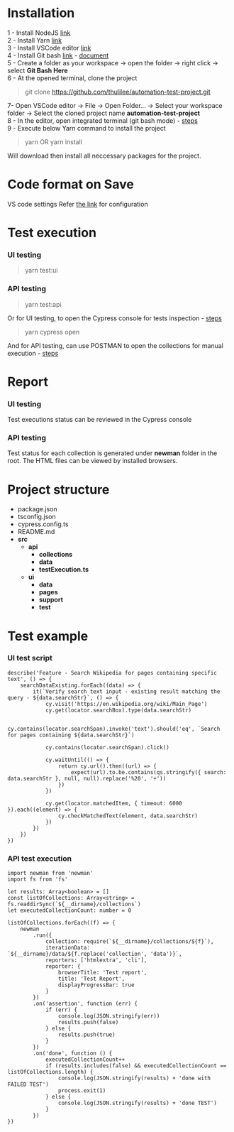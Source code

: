# Installation

1 - Install NodeJS [link](https://nodejs.org/en/download)<br>
2 - Install Yarn [link](https://classic.yarnpkg.com/lang/en/docs/install/#windows-stable)<br>
3 - Install VSCode editor [link](https://code.visualstudio.com/download)<br>
4 - Install Git bash [link](https://git-scm.com/downloads) - [document](https://git-scm.com/docs)<br>
5 - Create a folder as your workspace -> open the folder -> right click -> select **Git Bash Here**<br>
6 - At the opened terminal, clone the project<br>

> git clone https://github.com/thulilee/automation-test-project.git

7- Open VSCode editor -> File -> Open Folder... -> Select your workspace folder -> Select the cloned project name **automation-test-project**<br>
8 - In the editor, open integrated terminal (git bash mode) - [steps](https://code.visualstudio.com/docs/terminal/basics)<br>
9 - Execute below Yarn command to install the project<br>

> yarn
> OR
> yarn install

Will download then install all neccessary packages for the project.<br>

# Code format on Save

VS code settings
Refer [the link](https://www.digitalocean.com/community/tutorials/how-to-format-code-with-prettier-in-visual-studio-code) for configuration<br>

# Test execution

### UI testing

> yarn test:ui

### API testing

> yarn test:api

Or for UI testing, to open the Cypress console for tests inspection - [steps](https://docs.cypress.io/guides/getting-started/opening-the-app)<br>

> yarn cypress open

And for API testing, can use POSTMAN to open the collections for manual execution - [steps](https://learning.postman.com/docs/collections/running-collections/intro-to-collection-runs/)
# Report

### UI testing

Test executions status can be reviewed in the Cypress console<br>

### API testing

Test status for each collection is generated under **newman** folder in the root. The HTML files can be viewed by installed browsers.<br>

# Project structure

-   package.json
-   tsconfig.json
-   cypress.config.ts
-   README.md
-   **src**
    -   **api**
        -   **collections**
        -   **data**
        -   **testExecution.ts**
    -   **ui**
        -   **data**
        -   **pages**
        -   **support**
        -   **test**

# Test example

### UI test script

```
describe('Feature - Search Wikipedia for pages containing specific text', () => {
    searchDataExisting.forEach((data) => {
        it(`Verify search text input - existing result matching the query - ${data.searchStr}`, () => {
            cy.visit('https://en.wikipedia.org/wiki/Main_Page')
            cy.get(locator.searchBox).type(data.searchStr)

            cy.contains(locator.searchSpan).invoke('text').should('eq', `Search for pages containing ${data.searchStr}`)

            cy.contains(locator.searchSpan).click()

            cy.waitUntil(() => {
                return cy.url().then((url) => {
                    expect(url).to.be.contains(qs.stringify({ search: data.searchStr }, null, null).replace('%20', '+'))
                })
            })

            cy.get(locator.matchedItem, { timeout: 6000 }).each((element) => {
                cy.checkMatchedText(element, data.searchStr)
            })
        })
    })
})

```

### API test execution

```
import newman from 'newman'
import fs from 'fs'

let results: Array<boolean> = []
const listOfCollections: Array<string> = fs.readdirSync(`${__dirname}/collections`)
let executedCollectionCount: number = 0

listOfCollections.forEach((f) => {
    newman
        .run({
            collection: require(`${__dirname}/collections/${f}`),
            iterationData: `${__dirname}/data/${f.replace('collection', 'data')}`,
            reporters: ['htmlextra', 'cli'],
            reporter: {
                browserTitle: 'Test report',
                title: 'Test Report',
                displayProgressBar: true
            }
        })
        .on('assertion', function (err) {
            if (err) {
                console.log(JSON.stringify(err))
                results.push(false)
            } else {
                results.push(true)
            }
        })
        .on('done', function () {
            executedCollectionCount++
            if (results.includes(false) && executedCollectionCount == listOfCollections.length) {
                console.log(JSON.stringify(results) + 'done with FAILED TEST')
                process.exit(1)
            } else {
                console.log(JSON.stringify(results) + 'done TEST')
            }
        })
})

```
